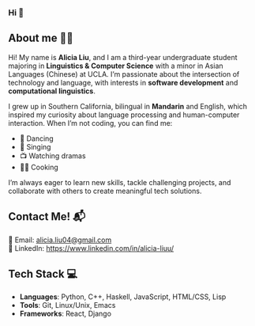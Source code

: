 ### Hi 👋

## About me 👩‍💻
Hi! My name is **Alicia Liu**, and I am a third-year undergraduate student majoring in **Linguistics & Computer Science** with a minor in Asian Languages (Chinese) at UCLA. I’m passionate about the intersection of technology and language, with interests in **software development** and **computational linguistics**.

I grew up in Southern California, bilingual in **Mandarin** and English, which inspired my curiosity about language processing and human-computer interaction. When I’m not coding, you can find me:

- 💃 Dancing
- 🎤 Singing
- 📺 Watching dramas
- 🧑‍🍳 Cooking

I’m always eager to learn new skills, tackle challenging projects, and collaborate with others to create meaningful tech solutions.

## Contact Me! 📬
📧 Email: alicia.liu04@gmail.com <br/> 
💼 LinkedIn: https://www.linkedin.com/in/alicia-liuu/


## Tech Stack 💻 

- **Languages**: Python, C++, Haskell, JavaScript, HTML/CSS, Lisp
- **Tools**: Git, Linux/Unix, Emacs
- **Frameworks**: React, Django

<!--
**alicialiu9/alicialiu9** is a ✨ _special_ ✨ repository because its `README.md` (this file) appears on your GitHub profile.

Here are some ideas to get you started:

- 🔭 I’m currently working on ...
- 🌱 I’m currently learning ...
- 👯 I’m looking to collaborate on ...
- 🤔 I’m looking for help with ...
- 💬 Ask me about ...
- 📫 How to reach me: ...
- 😄 Pronouns: ...
- ⚡ Fun fact: ...
-->
